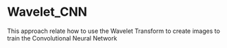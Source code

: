 # Wavelet_CNN
This approach relate how to use the Wavelet Transform to create images to train the Convolutional Neural Network
